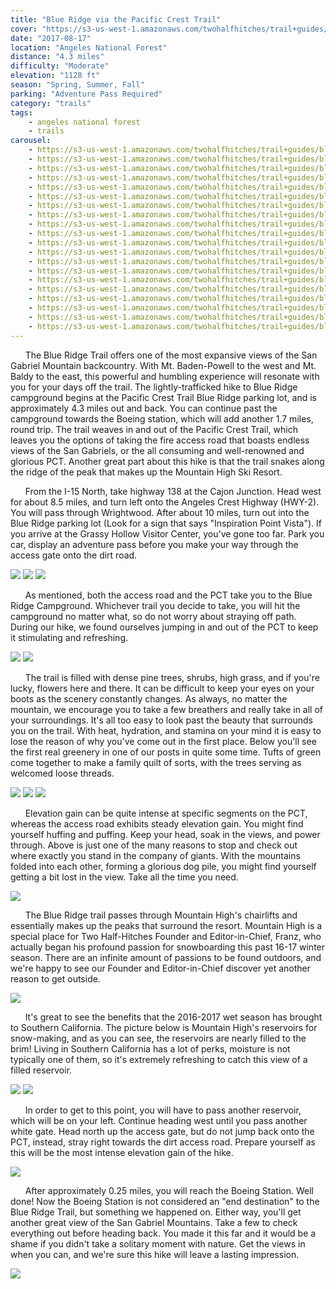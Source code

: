 ```yaml
---
title: "Blue Ridge via the Pacific Crest Trail"
cover: "https://s3-us-west-1.amazonaws.com/twohalfhitches/trail+guides/blue+ridge/_J8A2146.jpg"
date: "2017-08-17"
location: "Angeles National Forest"
distance: "4.3 miles"
difficulty: "Moderate"
elevation: "1128 ft"
season: "Spring, Summer, Fall"
parking: "Adventure Pass Required"
category: "trails"
tags:
    - angeles national forest
    - trails
carousel:
    - https://s3-us-west-1.amazonaws.com/twohalfhitches/trail+guides/blue+ridge/_J8A2074.jpg
    - https://s3-us-west-1.amazonaws.com/twohalfhitches/trail+guides/blue+ridge/_J8A2078.jpg
    - https://s3-us-west-1.amazonaws.com/twohalfhitches/trail+guides/blue+ridge/_J8A2080.jpg
    - https://s3-us-west-1.amazonaws.com/twohalfhitches/trail+guides/blue+ridge/_J8A2092.jpg
    - https://s3-us-west-1.amazonaws.com/twohalfhitches/trail+guides/blue+ridge/_J8A2094.jpg
    - https://s3-us-west-1.amazonaws.com/twohalfhitches/trail+guides/blue+ridge/_J8A2102.jpg
    - https://s3-us-west-1.amazonaws.com/twohalfhitches/trail+guides/blue+ridge/_J8A2115.jpg
    - https://s3-us-west-1.amazonaws.com/twohalfhitches/trail+guides/blue+ridge/_J8A2116.jpg
    - https://s3-us-west-1.amazonaws.com/twohalfhitches/trail+guides/blue+ridge/_J8A2151.jpg
    - https://s3-us-west-1.amazonaws.com/twohalfhitches/trail+guides/blue+ridge/_J8A2161.jpg
    - https://s3-us-west-1.amazonaws.com/twohalfhitches/trail+guides/blue+ridge/_J8A2176.jpg
    - https://s3-us-west-1.amazonaws.com/twohalfhitches/trail+guides/blue+ridge/_J8A2184.jpg
    - https://s3-us-west-1.amazonaws.com/twohalfhitches/trail+guides/blue+ridge/_J8A2210.jpg
    - https://s3-us-west-1.amazonaws.com/twohalfhitches/trail+guides/blue+ridge/_J8A2237.jpg
    - https://s3-us-west-1.amazonaws.com/twohalfhitches/trail+guides/blue+ridge/_J8A2243.jpg
    - https://s3-us-west-1.amazonaws.com/twohalfhitches/trail+guides/blue+ridge/_J8A2252.jpg
    - https://s3-us-west-1.amazonaws.com/twohalfhitches/trail+guides/blue+ridge/_J8A2265.jpg
    - https://s3-us-west-1.amazonaws.com/twohalfhitches/trail+guides/blue+ridge/_J8A2266.jpg
    - https://s3-us-west-1.amazonaws.com/twohalfhitches/trail+guides/blue+ridge/_J8A2274.jpg
    - https://s3-us-west-1.amazonaws.com/twohalfhitches/trail+guides/blue+ridge/_J8A2297.jpg
---
```


&nbsp;&nbsp;&nbsp;&nbsp;&nbsp;&nbsp;The Blue Ridge Trail offers one of the most expansive views
of the San Gabriel Mountain backcountry. With Mt. Baden-Powell to the west and Mt. Baldy to
the east, this powerful and humbling experience will resonate with you for your days off the
trail. The lightly-trafficked hike to Blue Ridge campground begins at the Pacific Crest Trail
Blue Ridge parking lot, and is approximately 4.3 miles out and back. You can continue past the
campground towards the Boeing station, which will add another 1.7 miles, round trip. The trail
weaves in and out of the Pacific Crest Trail, which leaves you the options of taking the fire
access road that boasts endless views of the San Gabriels, or the all consuming and
well-renowned and glorious PCT. Another great part about this hike is that the trail snakes
along the ridge of the peak that makes up the Mountain High Ski Resort.

&nbsp;&nbsp;&nbsp;&nbsp;&nbsp;&nbsp;From the I-15 North, take highway 138 at the Cajon
Junction. Head west for about 8.5 miles, and turn left onto the Angeles Crest Highway
(HWY-2). You will pass through Wrightwood. After about 10 miles, turn out into the Blue
Ridge parking lot (Look for a sign that says "Inspiration Point Vista"). If you arrive at
the Grassy Hollow Visitor Center, you've gone too far. Park you car, display an adventure
pass before you make your way through the access gate onto the dirt road.

![](https://s3-us-west-1.amazonaws.com/twohalfhitches/trail+guides/blue+ridge/_J8A2073.jpg)
![](https://s3-us-west-1.amazonaws.com/twohalfhitches/trail+guides/blue+ridge/_J8A2075.jpg)
![](https://s3-us-west-1.amazonaws.com/twohalfhitches/trail+guides/blue+ridge/_J8A2081.jpg)

&nbsp;&nbsp;&nbsp;&nbsp;&nbsp;&nbsp;As mentioned, both the access road and the PCT take you to the Blue Ridge Campground.
Whichever trail you decide to take, you will hit the campground no matter what, so do
not worry about straying off path. During our hike, we found ourselves jumping in and out
of the PCT to keep it stimulating and refreshing.

![](https://s3-us-west-1.amazonaws.com/twohalfhitches/trail+guides/blue+ridge/_J8A2096.jpg)
![](https://s3-us-west-1.amazonaws.com/twohalfhitches/trail+guides/blue+ridge/_J8A2110.jpg)

&nbsp;&nbsp;&nbsp;&nbsp;&nbsp;&nbsp;The trail is filled with dense pine trees, shrubs, high grass, and if you're lucky,
flowers here and there. It can be difficult to keep your eyes on your boots as the scenery
constantly changes. As always, no matter the mountain, we encourage you to take a few
breathers and really take in all of your surroundings. It's all too easy to look past the
beauty that surrounds you on the trail. With heat, hydration, and stamina on your mind it
is easy to lose the reason of why you've come out in the first place. Below you'll see the
first real greenery in one of our posts in quite some time. Tufts of green come together to
make a family quilt of sorts, with the trees serving as welcomed loose threads.

![](https://s3-us-west-1.amazonaws.com/twohalfhitches/trail+guides/blue+ridge/_J8A2121.jpg)
![](https://s3-us-west-1.amazonaws.com/twohalfhitches/trail+guides/blue+ridge/_J8A2129.jpg)
![](https://s3-us-west-1.amazonaws.com/twohalfhitches/trail+guides/blue+ridge/_J8A2140.jpg)

&nbsp;&nbsp;&nbsp;&nbsp;&nbsp;&nbsp;Elevation gain can be quite intense at specific segments on the PCT, whereas the
access road exhibits steady elevation gain. You might find yourself huffing and puffing.
Keep your head, soak in the views, and power through. Above is just one of the many reasons
to stop and check out where exactly you stand in the company of giants. With the mountains
folded into each other, forming a glorious dog pile, you might find yourself getting a bit
lost in the view. Take all the time you need.

![](https://s3-us-west-1.amazonaws.com/twohalfhitches/trail+guides/blue+ridge/_J8A2183.jpg)

&nbsp;&nbsp;&nbsp;&nbsp;&nbsp;&nbsp;The Blue Ridge trail passes through Mountain High's chairlifts and essentially makes
up the peaks that surround the resort. Mountain High is a special place for Two Half-Hitches
Founder and Editor-in-Chief, Franz, who actually began his profound passion for snowboarding
this past 16-17 winter season. There are an infinite amount of passions to be found outdoors,
and we're happy to see our Founder and Editor-in-Chief discover yet another reason to get outside.

![](https://s3-us-west-1.amazonaws.com/twohalfhitches/trail+guides/blue+ridge/_J8A2166.jpg)

&nbsp;&nbsp;&nbsp;&nbsp;&nbsp;&nbsp;It's great to see the benefits that the 2016-2017 wet season has brought to
Southern California. The picture below is Mountain High's reservoirs for snow-making,
and as you can see, the reservoirs are nearly filled to the brim! Living in Southern
California has a lot of perks, moisture is not typically one of them, so it's extremely
refreshing to catch this view of a filled reservoir.

![](https://s3-us-west-1.amazonaws.com/twohalfhitches/trail+guides/blue+ridge/_J8A2195.jpg)
![](https://s3-us-west-1.amazonaws.com/twohalfhitches/trail+guides/blue+ridge/_J8A2242.jpg)

&nbsp;&nbsp;&nbsp;&nbsp;&nbsp;&nbsp;In order to get to this point, you will have to pass another reservoir, which will
be on your left. Continue heading west until you pass another white gate. Head north up
the access gate, but do not jump back onto the PCT, instead, stray right towards the dirt
access road. Prepare yourself as this will be the most intense elevation gain of the hike.

![](https://s3-us-west-1.amazonaws.com/twohalfhitches/trail+guides/blue+ridge/_J8A2268.jpg)

&nbsp;&nbsp;&nbsp;&nbsp;&nbsp;&nbsp;After approximately 0.25 miles, you will reach the Boeing Station. Well done! Now the
Boeing Station is not considered an "end destination" to the Blue Ridge Trail, but
something we happened on. Either way, you'll get another great view of the San Gabriel
Mountains. Take a few to check everything out before heading back. You made it this far
and it would be a shame if you didn't take a solitary moment with nature. Get the views
in when you can, and we're sure this hike will leave a lasting impression.

![](https://s3-us-west-1.amazonaws.com/twohalfhitches/trail+guides/blue+ridge/_J8A2272.jpg)
